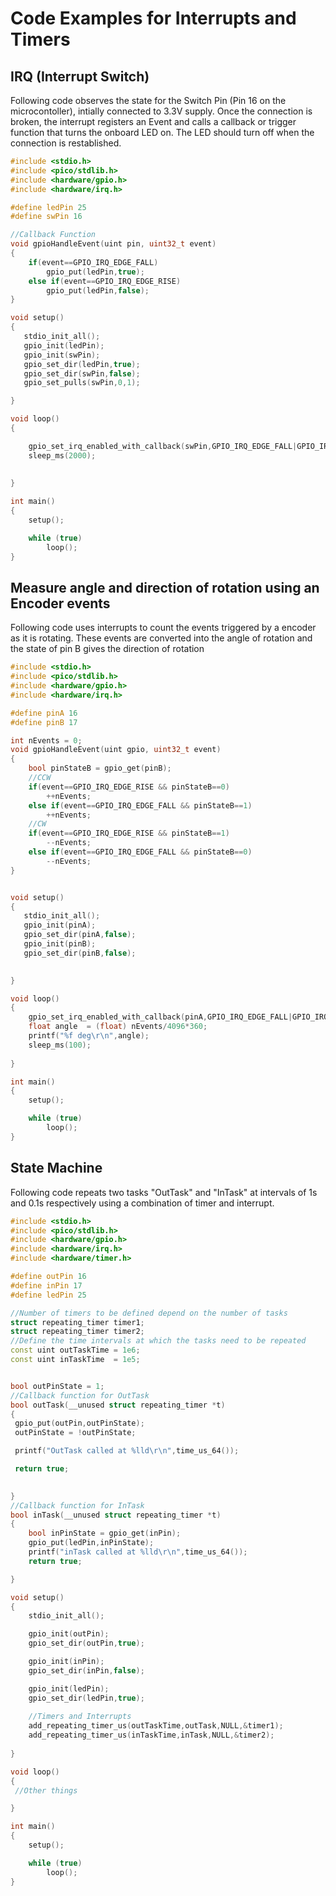 # Code Examples for Interrupts and Timers
## IRQ (Interrupt Switch)
Following code observes the state for the Switch Pin (Pin 16 on the microcontoller), intially connected to 3.3V  supply. Once the connection is broken, the interrupt registers an Event and calls a callback or trigger function that turns the onboard LED on. The LED should turn off when the connection is restablished.
```c++
#include <stdio.h>
#include <pico/stdlib.h>
#include <hardware/gpio.h>
#include <hardware/irq.h>

#define ledPin 25
#define swPin 16

//Callback Function
void gpioHandleEvent(uint pin, uint32_t event)
{
    if(event==GPIO_IRQ_EDGE_FALL)
        gpio_put(ledPin,true);
    else if(event==GPIO_IRQ_EDGE_RISE)
        gpio_put(ledPin,false);
}

void setup()
{
   stdio_init_all();
   gpio_init(ledPin);
   gpio_init(swPin);
   gpio_set_dir(ledPin,true);
   gpio_set_dir(swPin,false);
   gpio_set_pulls(swPin,0,1);

}

void loop()
{

    gpio_set_irq_enabled_with_callback(swPin,GPIO_IRQ_EDGE_FALL|GPIO_IRQ_EDGE_RISE,1,gpioHandleEvent);
    sleep_ms(2000);
    
   
}

int main()
{
    setup();

    while (true)
        loop();
}
```
## Measure angle and direction of rotation using an Encoder events
Following code uses interrupts to count the events triggered by a encoder as it is rotating. These events are converted into the angle of rotation and the state of pin B gives the direction of rotation
```c++
#include <stdio.h>
#include <pico/stdlib.h>
#include <hardware/gpio.h>
#include <hardware/irq.h>

#define pinA 16
#define pinB 17

int nEvents = 0;
void gpioHandleEvent(uint gpio, uint32_t event)
{
    bool pinStateB = gpio_get(pinB);
    //CCW
    if(event==GPIO_IRQ_EDGE_RISE && pinStateB==0)
        ++nEvents;
    else if(event==GPIO_IRQ_EDGE_FALL && pinStateB==1)
        ++nEvents;
    //CW
    if(event==GPIO_IRQ_EDGE_RISE && pinStateB==1)
        --nEvents;
    else if(event==GPIO_IRQ_EDGE_FALL && pinStateB==0)
        --nEvents;
}


void setup()
{
   stdio_init_all();
   gpio_init(pinA);
   gpio_set_dir(pinA,false);
   gpio_init(pinB);
   gpio_set_dir(pinB,false);

    
}

void loop()
{
    gpio_set_irq_enabled_with_callback(pinA,GPIO_IRQ_EDGE_FALL|GPIO_IRQ_EDGE_RISE,1,gpioHandleEvent);
    float angle  = (float) nEvents/4096*360;
    printf("%f deg\r\n",angle);
    sleep_ms(100);
    
}

int main()
{
    setup();

    while (true)
        loop();
}
```
## State Machine
Following code repeats two tasks "OutTask" and "InTask" at intervals of 1s and 0.1s respectively using a combination of timer and interrupt.
```c++
#include <stdio.h>
#include <pico/stdlib.h>
#include <hardware/gpio.h>
#include <hardware/irq.h>
#include <hardware/timer.h>

#define outPin 16
#define inPin 17
#define ledPin 25

//Number of timers to be defined depend on the number of tasks
struct repeating_timer timer1;
struct repeating_timer timer2;
//Define the time intervals at which the tasks need to be repeated
const uint outTaskTime = 1e6;
const uint inTaskTime  = 1e5;


bool outPinState = 1;
//Callback function for OutTask
bool outTask(__unused struct repeating_timer *t) 
{
 gpio_put(outPin,outPinState);
 outPinState = !outPinState;

 printf("OutTask called at %lld\r\n",time_us_64());

 return true;

    
}
//Callback function for InTask
bool inTask(__unused struct repeating_timer *t) 
{
    bool inPinState = gpio_get(inPin);
    gpio_put(ledPin,inPinState);
    printf("inTask called at %lld\r\n",time_us_64());
    return true;

}

void setup()
{
    stdio_init_all();

    gpio_init(outPin);
    gpio_set_dir(outPin,true);

    gpio_init(inPin);
    gpio_set_dir(inPin,false);

    gpio_init(ledPin);
    gpio_set_dir(ledPin,true);
  
    //Timers and Interrupts
    add_repeating_timer_us(outTaskTime,outTask,NULL,&timer1);
    add_repeating_timer_us(inTaskTime,inTask,NULL,&timer2);
    
}

void loop()
{
 //Other things

}

int main()
{
    setup();

    while (true)
        loop();
}
```
